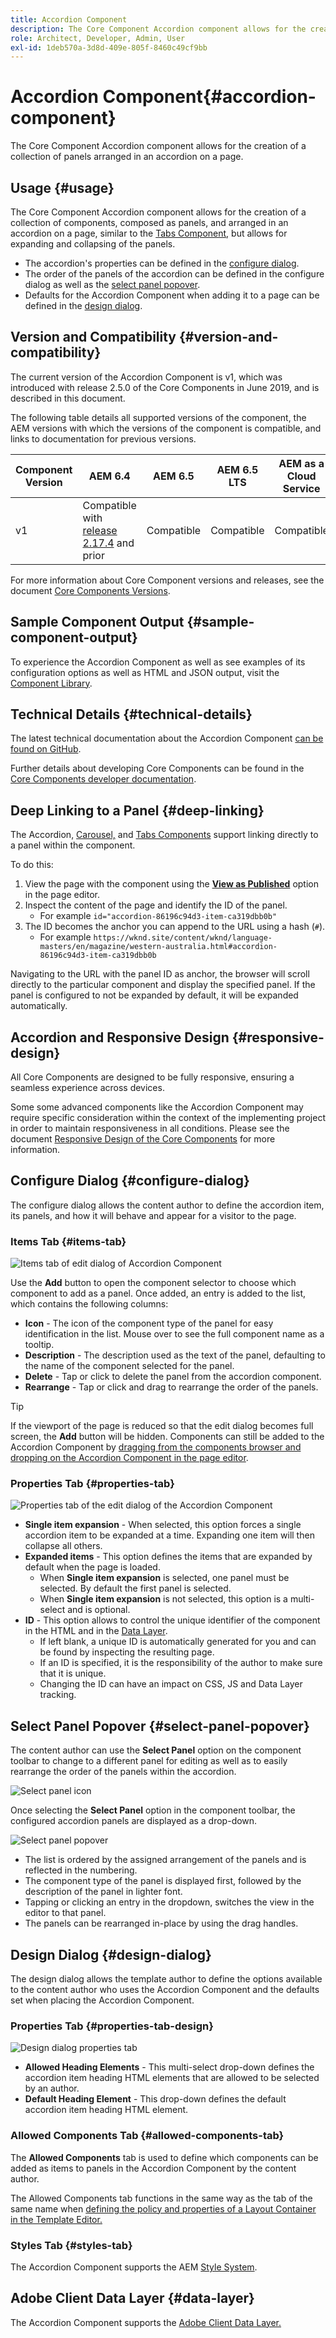 ```yaml
---
title: Accordion Component
description: The Core Component Accordion component allows for the creation of a collection of panels arranged in an accordion on a page.
role: Architect, Developer, Admin, User
exl-id: 1deb570a-3d8d-409e-805f-8460c49cf9bb
---
```


# Accordion Component{#accordion-component}

The Core Component Accordion component allows for the creation of a collection of panels arranged in an accordion on a page.

## Usage {#usage}

The Core Component Accordion component allows for the creation of a collection of components, composed as panels, and arranged in an accordion on a page, similar to the [Tabs Component](tabs.md), but allows for expanding and collapsing of the panels.

* The accordion's properties can be defined in the [configure dialog](#configure-dialog).
* The order of the panels of the accordion can be defined in the configure dialog as well as the [select panel popover](#select-panel-popover).
* Defaults for the Accordion Component when adding it to a page can be defined in the [design dialog](#design-dialog).

## Version and Compatibility {#version-and-compatibility}

The current version of the Accordion Component is v1, which was introduced with release 2.5.0 of the Core Components in June 2019, and is described in this document.

The following table details all supported versions of the component, the AEM versions with which the versions of the component is compatible, and links to documentation for previous versions.

|Component Version|AEM 6.4|AEM 6.5|AEM 6.5 LTS|AEM as a Cloud Service|
|--- |--- |---|---|---|
|v1|Compatible with<br>[release 2.17.4](/help/versions.md) and prior|Compatible|Compatible|Compatible|

For more information about Core Component versions and releases, see the document [Core Components Versions](/help/versions.md).

## Sample Component Output {#sample-component-output}

To experience the Accordion Component as well as see examples of its configuration options as well as HTML and JSON output, visit the [Component Library](https://adobe.com/go/aem_cmp_library_accordion).

## Technical Details {#technical-details}

The latest technical documentation about the Accordion Component [can be found on GitHub](https://adobe.com/go/aem_cmp_tech_accordion_v1).

Further details about developing Core Components can be found in the [Core Components developer documentation](/help/developing/overview.md).

## Deep Linking to a Panel {#deep-linking}

The Accordion, [Carousel,](carousel.md) and [Tabs Components](tabs.md) support linking directly to a panel within the component.

To do this:

1. View the page with the component using the **[View as Published](https://experienceleague.adobe.com/docs/experience-manager-cloud-service/sites/authoring/fundamentals/editing-content.html#view-as-published)** option in the page editor.
1. Inspect the content of the page and identify the ID of the panel.
   * For example `id="accordion-86196c94d3-item-ca319dbb0b"`
1. The ID becomes the anchor you can append to the URL using a hash (`#`).
   * For example `https://wknd.site/content/wknd/language-masters/en/magazine/western-australia.html#accordion-86196c94d3-item-ca319dbb0b`

Navigating to the URL with the panel ID as anchor, the browser will scroll directly to the particular component and display the specified panel. If the panel is configured to not be expanded by default, it will be expanded automatically.

## Accordion and Responsive Design {#responsive-design}

All Core Components are designed to be fully responsive, ensuring a seamless experience across devices.

Some some advanced components like the Accordion Component may require specific consideration within the context of the implementing project in order to maintain responsiveness in all conditions. Please see the document [Responsive Design of the Core Components](/help/responsive.md) for more information.

## Configure Dialog {#configure-dialog}

The configure dialog allows the content author to define the accordion item, its panels, and how it will behave and appear for a visitor to the page.

### Items Tab {#items-tab}

![Items tab of edit dialog of Accordion Component](/help/assets/accordion-edit-items.png)

Use the **Add** button to open the component selector to choose which component to add as a panel. Once added, an entry is added to the list, which contains the following columns:

* **Icon** - The icon of the component type of the panel for easy identification in the list. Mouse over to see the full component name as a tooltip.
* **Description** - The description used as the text of the panel, defaulting to the name of the component selected for the panel.
* **Delete** - Tap or click to delete the panel from the accordion component.
* **Rearrange** - Tap or click and drag to rearrange the order of the panels.

>[!TIP]
>
>If the viewport of the page is reduced so that the edit dialog becomes full screen, the **Add** button will be hidden. Components can still be added to the Accordion Component by [dragging from the components browser and dropping on the Accordion Component in the page editor](https://helpx.adobe.com/experience-manager/6-5/sites/authoring/using/editing-content.html#InsertingaComponent).

### Properties Tab {#properties-tab}

![Properties tab of the edit dialog of the Accordion Component](/help/assets/accordion-edit-properties.png)

* **Single item expansion** - When selected, this option forces a single accordion item to be expanded at a time. Expanding one item will then collapse all others.
* **Expanded items** - This option defines the items that are expanded by default when the page is loaded.
  * When **Single item expansion** is selected, one panel must be selected. By default the first panel is selected.
  * When **Single item expansion** is not selected, this option is a multi-select and is optional.
* **ID** - This option allows to control the unique identifier of the component in the HTML and in the [Data Layer](/help/developing/data-layer/overview.md).
  * If left blank, a unique ID is automatically generated for you and can be found by inspecting the resulting page.
  * If an ID is specified, it is the responsibility of the author to make sure that it is unique.
  * Changing the ID can have an impact on CSS, JS and Data Layer tracking.

## Select Panel Popover {#select-panel-popover}

The content author can use the **Select Panel** option on the component toolbar to change to a different panel for editing as well as to easily rearrange the order of the panels within the accordion.

![Select panel icon](/help/assets/select-panel-icon.png)

Once selecting the **Select Panel** option in the component toolbar, the configured accordion panels are displayed as a drop-down.

![Select panel popover](/help/assets/select-panel-popover.png)

* The list is ordered by the assigned arrangement of the panels and is reflected in the numbering.
* The component type of the panel is displayed first, followed by the description of the panel in lighter font.
* Tapping or clicking an entry in the dropdown, switches the view in the editor to that panel.
* The panels can be rearranged in-place by using the drag handles.

## Design Dialog {#design-dialog}

The design dialog allows the template author to define the options available to the content author who uses the Accordion Component and the defaults set when placing the Accordion Component.

### Properties Tab {#properties-tab-design}

![Design dialog properties tab](/help/assets/accordion-design-properties.png)

* **Allowed Heading Elements** - This multi-select drop-down defines the accordion item heading HTML elements that are allowed to be selected by an author.
* **Default Heading Element** - This drop-down defines the default accordion item heading HTML element.

### Allowed Components Tab {#allowed-components-tab}

The **Allowed Components** tab is used to define which components can be added as items to panels in the Accordion Component by the content author.

The Allowed Components tab functions in the same way as the tab of the same name when [defining the policy and properties of a Layout Container in the Template Editor.](https://experienceleague.adobe.com/docs/experience-manager-cloud-service/sites/authoring/features/templates.html#editing-a-template-layout-template-author)

### Styles Tab {#styles-tab}

The Accordion Component supports the AEM [Style System](/help/get-started/authoring.md#component-styling).

## Adobe Client Data Layer {#data-layer}

The Accordion Component supports the [Adobe Client Data Layer.](/help/developing/data-layer/overview.md)

